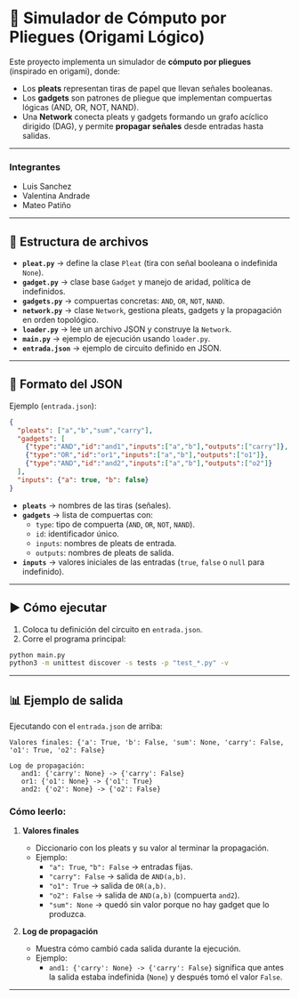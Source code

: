 
# 📘 Simulador de Cómputo por Pliegues (Origami Lógico)

Este proyecto implementa un simulador de **cómputo por pliegues** (inspirado en origami), donde:  
- Los **pleats** representan tiras de papel que llevan señales booleanas.  
- Los **gadgets** son patrones de pliegue que implementan compuertas lógicas (AND, OR, NOT, NAND).  
- Una **Network** conecta pleats y gadgets formando un grafo acíclico dirigido (DAG), y permite **propagar señales** desde entradas hasta salidas.  

---

### Integrantes

- Luis Sanchez
- Valentina Andrade
- Mateo Patiño
---

## 📂 Estructura de archivos

- **`pleat.py`** → define la clase `Pleat` (tira con señal booleana o indefinida `None`).  
- **`gadget.py`** → clase base `Gadget` y manejo de aridad, política de indefinidos.  
- **`gadgets.py`** → compuertas concretas: `AND`, `OR`, `NOT`, `NAND`.  
- **`network.py`** → clase `Network`, gestiona pleats, gadgets y la propagación en orden topológico.  
- **`loader.py`** → lee un archivo JSON y construye la `Network`.  
- **`main.py`** → ejemplo de ejecución usando `loader.py`.  
- **`entrada.json`** → ejemplo de circuito definido en JSON.  

---

## 📝 Formato del JSON

Ejemplo (`entrada.json`):

```json
{
  "pleats": ["a","b","sum","carry"],
  "gadgets": [
    {"type":"AND","id":"and1","inputs":["a","b"],"outputs":["carry"]},
    {"type":"OR","id":"or1","inputs":["a","b"],"outputs":["o1"]},
    {"type":"AND","id":"and2","inputs":["a","b"],"outputs":["o2"]}
  ],
  "inputs": {"a": true, "b": false}
}
```

- **`pleats`** → nombres de las tiras (señales).  
- **`gadgets`** → lista de compuertas con:
  - `type`: tipo de compuerta (`AND`, `OR`, `NOT`, `NAND`).  
  - `id`: identificador único.  
  - `inputs`: nombres de pleats de entrada.  
  - `outputs`: nombres de pleats de salida.  
- **`inputs`** → valores iniciales de las entradas (`true`, `false` o `null` para indefinido).  

---

## ▶️ Cómo ejecutar

1. Coloca tu definición del circuito en `entrada.json`.  
2. Corre el programa principal:

```bash
python main.py
python3 -m unittest discover -s tests -p "test_*.py" -v
```

---

## 📊 Ejemplo de salida

Ejecutando con el `entrada.json` de arriba:

```
Valores finales: {'a': True, 'b': False, 'sum': None, 'carry': False, 'o1': True, 'o2': False}

Log de propagación:
   and1: {'carry': None} -> {'carry': False}
   or1: {'o1': None} -> {'o1': True}
   and2: {'o2': None} -> {'o2': False}
```

### Cómo leerlo:

1. **Valores finales**  
   - Diccionario con los pleats y su valor al terminar la propagación.  
   - Ejemplo:  
     - `"a": True`, `"b": False` → entradas fijas.  
     - `"carry": False` → salida de `AND(a,b)`.  
     - `"o1": True` → salida de `OR(a,b)`.  
     - `"o2": False` → salida de `AND(a,b)` (compuerta `and2`).  
     - `"sum": None` → quedó sin valor porque no hay gadget que lo produzca.  

2. **Log de propagación**  
   - Muestra cómo cambió cada salida durante la ejecución.  
   - Ejemplo:  
     - `and1: {'carry': None} -> {'carry': False}` significa que antes la salida estaba indefinida (`None`) y después tomó el valor `False`.  

---

